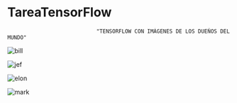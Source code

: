 # TareaTensorFlow

                                "TENSORFLOW CON IMÁGENES DE LOS DUEÑOS DEL MUNDO"


![bill](https://github.com/AndersonDavidJaime/TareaTensorFlow/assets/124792573/42ca6610-2fc0-44c9-97c4-fa128bc350b6)

![jef](https://github.com/AndersonDavidJaime/TareaTensorFlow/assets/124792573/bf29a69c-f8bd-4077-b13d-3f027bb6c7c9)


![elon](https://github.com/AndersonDavidJaime/TareaTensorFlow/assets/124792573/7d9416cd-e345-4bd9-9415-093f306d223b)

![mark](https://github.com/AndersonDavidJaime/TareaTensorFlow/assets/124792573/de0167d5-a31f-4e7a-a6ce-47619ef87733)
